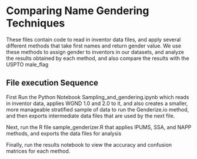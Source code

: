 # Comparing Name Gendering Techniques
These files contain code to read in inventor data files, and apply several different methods that take first names and return gender value.
We use these methods to assign gender to inventors in our datasets, and analyze the results obtained by each method, and also compare the results with the USPTO male_flag

## File execution Sequence
First Run the Python Notebook Sampling_and_gendering.ipynb which reads in inventor data, applies WGND 1.0 and 2.0 to it, and also creates a smaller, more manageable
stratified sample of data to run the Genderize.io method, and then exports intermediate data files that are used by the next file.

Next, run the R file sample_genderizer.R that applies IPUMS, SSA, and NAPP methods, and exports the data files for analysis 

Finally, run the results notebook to view the accuracy and confusion matrices for each method.
